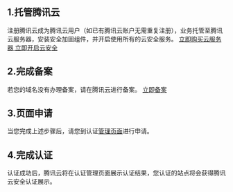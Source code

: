 ## 1.托管腾讯云
注册腾讯云成为腾讯云用户（如已有腾讯云账户无需重复注册），业务托管至腾讯云服务器，安装安全加固组件，并开启使用所有的云安全服务。
[立即购买云服务器 ](http://manage.qcloud.com/shoppingcart/shop.php?tab=cvm)
[立即开启云安全 ](http://www.qcloud.com/product/qc.html)
## 2.完成备案
若您的域名没有办理备案，请在腾讯云进行备案。
[立即备案](https://passport.qcloud.com/index.php?s_url=http%3A%2F%2Fbeian.qcloud.com%2F) 
## 3.页面申请
当您完成上述步骤后，请您到认证[管理页面](https://passport.qcloud.com/index.php?s_url=http%3A%2F%2Fconsole.qcloud.com%2Fcertification)进行申请。 
## 4.完成认证
认证成功后，腾讯云将在认证管理页面展示认证结果，您认证的站点将会获得腾讯云安全认证展示。
